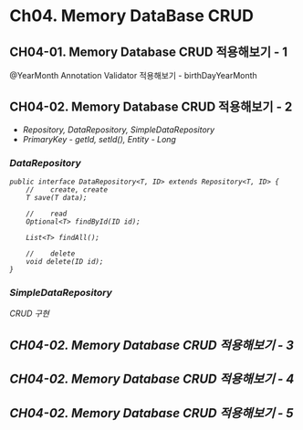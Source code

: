# Ch04. Memory DataBase CRUD
## CH04-01. Memory Database CRUD 적용해보기 - 1
@YearMonth Annotation Validator 적용해보기 - birthDayYearMonth
## CH04-02. Memory Database CRUD 적용해보기 - 2
- <I> Repository, DataRepository, <A> SimpleDataRepository
- <I> PrimaryKey - getId, setId(), <A> Entity - Long
### <I> DataRepository
```
public interface DataRepository<T, ID> extends Repository<T, ID> {
    //    create, create
    T save(T data);

    //    read
    Optional<T> findById(ID id);

    List<T> findAll();

    //    delete
    void delete(ID id);
}

```
### <A> SimpleDataRepository
CRUD 구현

## CH04-02. Memory Database CRUD 적용해보기 - 3
## CH04-02. Memory Database CRUD 적용해보기 - 4
## CH04-02. Memory Database CRUD 적용해보기 - 5
